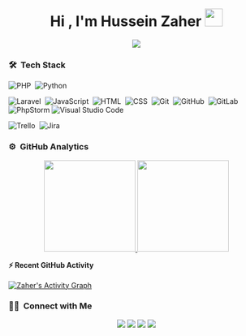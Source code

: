 <h1 align="center">Hi , I'm Hussein Zaher <img src="https://media.giphy.com/media/TEnXkcsHrP4YedChhA/giphy.gif" width="35"></h1>
<p align="center">
  <a href="https://github.com/DenverCoder1/readme-typing-svg"><img src="https://readme-typing-svg.herokuapp.com?lines=Software+Developer;Deep+Learning+Developer;ML%20|%20Algorithms%20|%20OOP%20;Always%20learning%20new%20things&center=true&width=500&height=50"></a>
</p>

<!--
**husseinzaher/husseinzaher** is a ✨ _special_ ✨ repository because its `README.md` (this file) appears on your GitHub profile.

Here are some ideas to get you started:

- 🔭 I’m currently working on ...
- 🌱 I’m currently learning ...
- 👯 I’m looking to collaborate on ...
- 🤔 I’m looking for help with ...
- 💬 Ask me about ...
- 📫 How to reach me: ...
- 😄 Pronouns: ...
- ⚡ Fun fact: ...
-->

### 🛠 &nbsp;Tech Stack

![PHP](https://img.shields.io/badge/-PHP-05122A?style=flat&logo=php)&nbsp;
![Python](https://img.shields.io/badge/-python-05122A?style=flat&logo=python)&nbsp;

![Laravel](https://img.shields.io/badge/-Laravel-05122A?style=flat&logo=laravel&logoColor=red)&nbsp;
![JavaScript](https://img.shields.io/badge/-JavaScript-05122A?style=flat&logo=javascript)&nbsp;
![HTML](https://img.shields.io/badge/-HTML-05122A?style=flat&logo=HTML5)&nbsp;
![CSS](https://img.shields.io/badge/-CSS-05122A?style=flat&logo=CSS3&logoColor=1572B6)&nbsp;
![Git](https://img.shields.io/badge/-Git-05122A?style=flat&logo=git)&nbsp;
![GitHub](https://img.shields.io/badge/-GitHub-05122A?style=flat&logo=github)&nbsp;
![GitLab](https://img.shields.io/badge/-GitLab-05122A?style=flat&logo=gitlab)&nbsp;
![PhpStorm](https://img.shields.io/badge/PhpStorm-143?style=flat&logo=PhpStorm&logoColor=black&color=black&labelColor=green)
![Visual Studio Code](https://img.shields.io/badge/-Visual%20Studio%20Code-05122A?style=flat&logo=visual-studio-code&logoColor=007ACC)&nbsp;

![Trello](https://img.shields.io/badge/Trello-gray?style=flat&logo=trello&logoColor=blue)&nbsp;
![Jira](https://img.shields.io/badge/Jira-gray?style=flat&logo=jira&logoColor=blue)&nbsp;


### ⚙️ &nbsp;GitHub Analytics

<p align="center">
<a href="https://github.com/husseinzaher">
  <img height="180em" src="https://github-readme-stats-eight-theta.vercel.app/api?username=husseinzaher&show_icons=true&theme=algolia&include_all_commits=true&count_private=true"/>
  <img height="180em" src="https://github-readme-stats-eight-theta.vercel.app/api/top-langs/?username=husseinzaher&layout=compact&langs_count=8&theme=algolia&include_all_commits=true&count_private=true"/>
</a>
</p>



<summary><b>⚡ Recent GitHub Activity</b></summary>
  <br/>
   <a href="https://github.com/husseinzaher"><img alt="Zaher's Activity Graph" src="https://activity-graph.herokuapp.com/graph?username=husseinzaher&custom_title=Zaher's%20Contribution%20Graph&theme=react-dark" /></a>
  <br/>
  
  
  ### 🤝🏻 &nbsp;Connect with Me

<p align="center">
<a href="https://www.linkedin.com/in/husseinzaher/"><img src="https://img.shields.io/badge/-husseinzaher?style=flat&logo=Linkedin&logoColor=white"/></a>
<a href="mailto:husseinzaher@outlook.com"><img src="https://img.shields.io/badge/-husseinzaher@outlook.com-D14836?style=flat&logo=Outlook&logoColor=white"/></a>
<a href="https://www.instagram.com/husseinzah2r/"><img src="https://img.shields.io/badge/-@husseinzah2r-E4405F?style=flat&logo=Instagram&logoColor=white"/></a>
<a href="https://www.facebook.com/AL.HUSSEINZAH2R/"><img src="https://img.shields.io/badge/-@HUSSEINZAH2R?style=flat&logo=Facebook&logoColor=white"/></a>
</p>

